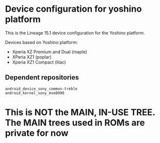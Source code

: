 Device configuration for yoshino platform
=========================================

This is the Lineage 15.1 device configuration for the Yoshino platform.

Devices based on Yoshino platform:

* Xperia XZ Premium and Dual (maple)
* XPeria XZ1 (poplar)
* Xperia XZ1 Compact (lilac)

Dependent repositories
----------------------

    android_device_sony_common-treble
    android_kernel_sony_msm8998

# This is NOT the MAIN, IN-USE TREE. The MAIN trees used in ROMs are private for now
